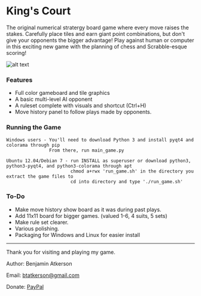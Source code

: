 # King's Court

The original numerical stratergy board game where every move raises the stakes. Carefully place tiles and earn
giant point combinations, but don't give your opponents the bigger advantage! Play against human or computer in
this exciting new game with the planning of chess and Scrabble-esque scoring!

![alt text](https://github.com/dogstarchampion/Kings-Court/raw/master/about/kingscourtpicture.png "King's Court")

### Features
* Full color gameboard and tile graphics
* A basic multi-level AI opponent
* A ruleset complete with visuals and shortcut (Ctrl+H)
* Move history panel to follow plays made by opponents.

### Running the Game

```
Windows users - You'll need to download Python 3 and install pyqt4 and colorama through pip
                From there, run main_game.py

Ubuntu 12.04/Debian 7 - run INSTALL as superuser or download python3, python3-pyqt4, and python3-colorama through apt
                        chmod a+rwx 'run_game.sh' in the directory you extract the game files to
                        cd into directory and type './run_game.sh'
```

### To-Do
* Make move history show board as it was during past plays.
* Add 11x11 board for bigger games. (valued 1-6, 4 suits, 5 sets)
* Make rule set clearer.
* Various polishing.
* Packaging for Windows and Linux for easier install

---

Thank you for visiting and playing my game.

Author: Benjamin Atkerson

Email: [btatkerson@gmail.com](mailto:btatkerson@gmail.com)

Donate: [PayPal](https://www.paypal.me/BAtkerson)


